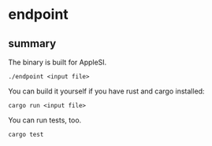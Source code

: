 # endpoint

## summary

The binary is built for AppleSI.

`./endpoint <input file>`

You can build it yourself if you have rust and cargo installed:

`cargo run <input file>`

You can run tests, too.

`cargo test`
